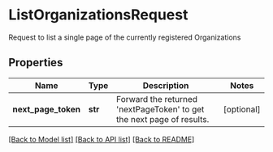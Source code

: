 # ListOrganizationsRequest

Request to list a single page of the currently registered Organizations
## Properties
Name | Type | Description | Notes
------------ | ------------- | ------------- | -------------
**next_page_token** | **str** | Forward the returned &#39;nextPageToken&#39; to get the next page of results.  | [optional] 

[[Back to Model list]](../README.md#documentation-for-models) [[Back to API list]](../README.md#documentation-for-api-endpoints) [[Back to README]](../README.md)


